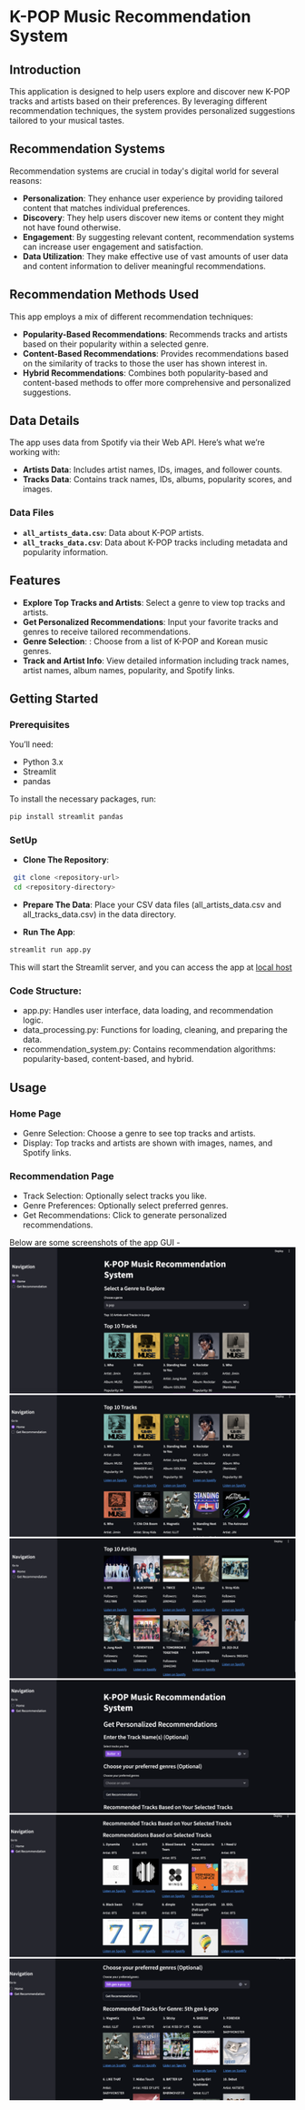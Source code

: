 # K-POP Music Recommendation System

## Introduction

This application is designed to help users explore and discover new K-POP tracks and artists based on their preferences. By leveraging different recommendation techniques, the system provides personalized suggestions tailored to your musical tastes.

## Recommendation Systems
Recommendation systems are crucial in today's digital world for several reasons:
- **Personalization**: They enhance user experience by providing tailored content that matches individual preferences.
- **Discovery**: They help users discover new items or content they might not have found otherwise.
- **Engagement**: By suggesting relevant content, recommendation systems can increase user engagement and satisfaction.
- **Data Utilization**: They make effective use of vast amounts of user data and content information to deliver meaningful recommendations.

## Recommendation Methods Used

This app employs a mix of different recommendation techniques:
- **Popularity-Based Recommendations**: Recommends tracks and artists based on their popularity within a selected genre.
- **Content-Based Recommendations**: Provides recommendations based on the similarity of tracks to those the user has shown interest in.
- **Hybrid Recommendations**: Combines both popularity-based and content-based methods to offer more comprehensive and personalized suggestions.

## Data Details

The app uses data from Spotify via their Web API. Here’s what we’re working with:
- **Artists Data**: Includes artist names, IDs, images, and follower counts.
- **Tracks Data**: Contains track names, IDs, albums, popularity scores, and images.

### Data Files

- **`all_artists_data.csv`**: Data about K-POP artists.
- **`all_tracks_data.csv`**: Data about K-POP tracks including metadata and popularity information.

## Features

- **Explore Top Tracks and Artists**: Select a genre to view top tracks and artists.
- **Get Personalized Recommendations**: Input your favorite tracks and genres to receive tailored recommendations.
- **Genre Selection**: : Choose from a list of K-POP and Korean music genres.
- **Track and Artist Info**: View detailed information including track names, artist names, album names, popularity, and Spotify links.

## Getting Started

### Prerequisites

You’ll need:
- Python 3.x
- Streamlit
- pandas

To install the necessary packages, run:
```bash
pip install streamlit pandas
```

### SetUp 
- **Clone The Repository**: 
```bash
 git clone <repository-url>
 cd <repository-directory>
```
- **Prepare The Data**: Place your CSV data files (all_artists_data.csv and all_tracks_data.csv) in the data directory.

- **Run The App**: 
```bash 
streamlit run app.py
```
This will start the Streamlit server, and you can access the app at [local host](http://localhost:8501)

### Code Structure:
- app.py: Handles user interface, data loading, and recommendation logic.
- data_processing.py: Functions for loading, cleaning, and preparing the data.
- recommendation_system.py: Contains recommendation algorithms: popularity-based, content-based, and hybrid.

## Usage 

### Home Page 
- Genre Selection: Choose a genre to see top tracks and artists.
- Display: Top tracks and artists are shown with images, names, and Spotify links.

### Recommendation Page
- Track Selection: Optionally select tracks you like.
- Genre Preferences: Optionally select preferred genres.
- Get Recommendations: Click to generate personalized recommendations.

Below are some screenshots of the app GUI - 
![K-POP Recommendation System Homepage](images/homePage.png)
![Top 10 Tracks](images/top10tracks.png)
![Top 10 Artists](images/top10artists.png)
![K-POP Recommendation System Recommendation Page](images/recommendation_1.png)
![Get Recommendation based on Chosen Tracks](images/recommendation_2.png)
![Get Recommendation based on Chosen Genre](images/recommendation_3.png)




